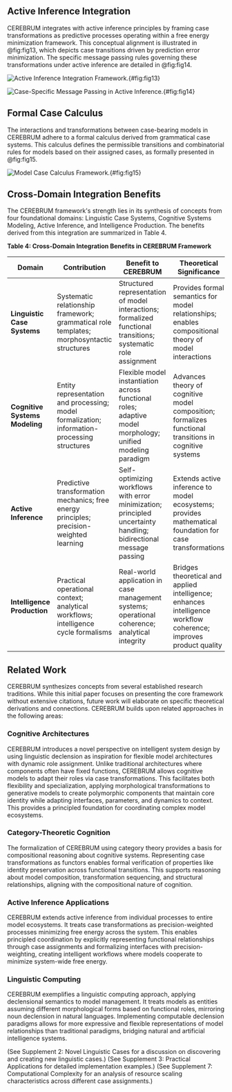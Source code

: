 ## Active Inference Integration
CEREBRUM integrates with active inference principles by framing case transformations as predictive processes operating within a free energy minimization framework. This conceptual alignment is illustrated in @fig:fig13, which depicts case transitions driven by prediction error minimization. The specific message passing rules governing these transformations under active inference are detailed in @fig:fig14.

![Active Inference Integration Framework.](Figure_13.png){#fig:fig13}

![Case-Specific Message Passing in Active Inference.](Figure_14.png){#fig:fig14}

## Formal Case Calculus
The interactions and transformations between case-bearing models in CEREBRUM adhere to a formal calculus derived from grammatical case systems. This calculus defines the permissible transitions and combinatorial rules for models based on their assigned cases, as formally presented in @fig:fig15.

![Model Case Calculus Framework.](Figure_15.png){#fig:fig15}

## Cross-Domain Integration Benefits
The CEREBRUM framework's strength lies in its synthesis of concepts from four foundational domains: Linguistic Case Systems, Cognitive Systems Modeling, Active Inference, and Intelligence Production. The benefits derived from this integration are summarized in Table 4.

**Table 4: Cross-Domain Integration Benefits in CEREBRUM Framework**

| Domain                       | Contribution                                                                      | Benefit to CEREBRUM                                                                 | Theoretical Significance                                                                                  |
| ---------------------------- | --------------------------------------------------------------------------------- | ----------------------------------------------------------------------------------- | --------------------------------------------------------------------------------------------------------- |
| **Linguistic Case Systems**  | Systematic relationship framework; grammatical role templates; morphosyntactic structures | Structured representation of model interactions; formalized functional transitions; systematic role assignment | Provides formal semantics for model relationships; enables compositional theory of model interactions       |
| **Cognitive Systems Modeling** | Entity representation and processing; model formalization; information-processing structures | Flexible model instantiation across functional roles; adaptive model morphology; unified modeling paradigm     | Advances theory of cognitive model composition; formalizes functional transitions in cognitive systems       |
| **Active Inference**         | Predictive transformation mechanics; free energy principles; precision-weighted learning  | Self-optimizing workflows with error minimization; principled uncertainty handling; bidirectional message passing | Extends active inference to model ecosystems; provides mathematical foundation for case transformations       |
| **Intelligence Production**  | Practical operational context; analytical workflows; intelligence cycle formalisms     | Real-world application in case management systems; operational coherence; analytical integrity            | Bridges theoretical and applied intelligence; enhances intelligence workflow coherence; improves product quality |

## Related Work
CEREBRUM synthesizes concepts from several established research traditions. While this initial paper focuses on presenting the core framework without extensive citations, future work will elaborate on specific theoretical derivations and connections. CEREBRUM builds upon related approaches in the following areas:

### Cognitive Architectures
CEREBRUM introduces a novel perspective on intelligent system design by using linguistic declension as inspiration for flexible model architectures with dynamic role assignment. Unlike traditional architectures where components often have fixed functions, CEREBRUM allows cognitive models to adapt their roles via case transformations. This facilitates both flexibility and specialization, applying morphological transformations to generative models to create polymorphic components that maintain core identity while adapting interfaces, parameters, and dynamics to context. This provides a principled foundation for coordinating complex model ecosystems.

### Category-Theoretic Cognition
The formalization of CEREBRUM using category theory provides a basis for compositional reasoning about cognitive systems. Representing case transformations as functors enables formal verification of properties like identity preservation across functional transitions. This supports reasoning about model composition, transformation sequencing, and structural relationships, aligning with the compositional nature of cognition.

### Active Inference Applications
CEREBRUM extends active inference from individual processes to entire model ecosystems. It treats case transformations as precision-weighted processes minimizing free energy across the system. This enables principled coordination by explicitly representing functional relationships through case assignments and formalizing interfaces with precision-weighting, creating intelligent workflows where models cooperate to minimize system-wide free energy.

### Linguistic Computing
CEREBRUM exemplifies a linguistic computing approach, applying declensional semantics to model management. It treats models as entities assuming different morphological forms based on functional roles, mirroring noun declension in natural languages. Implementing computable declension paradigms allows for more expressive and flexible representations of model relationships than traditional paradigms, bridging natural and artificial intelligence systems.

(See Supplement 2: Novel Linguistic Cases for a discussion on discovering and creating new linguistic cases.)
(See Supplement 3: Practical Applications for detailed implementation examples.)
(See Supplement 7: Computational Complexity for an analysis of resource scaling characteristics across different case assignments.)